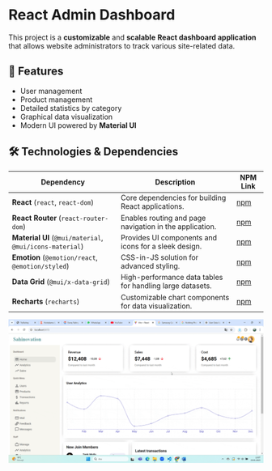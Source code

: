 # React Admin Dashboard

This project is a **customizable** and **scalable** **React dashboard application** that allows website administrators to track various site-related data.  

## 🚀 Features  

- User management  
- Product management  
- Detailed statistics by category  
- Graphical data visualization  
- Modern UI powered by **Material UI**  

## 🛠 Technologies & Dependencies  

| Dependency | Description | NPM Link |
|------------|------------|----------|
| **React** (`react`, `react-dom`) | Core dependencies for building React applications. | [npm](https://www.npmjs.com/package/react)  |
| **React Router** (`react-router-dom`) | Enables routing and page navigation in the application. | [npm](https://www.npmjs.com/package/react-router-dom) |
| **Material UI** (`@mui/material`, `@mui/icons-material`) | Provides UI components and icons for a sleek design. | [npm](https://www.npmjs.com/package/@mui/material)  |
| **Emotion** (`@emotion/react`, `@emotion/styled`) | CSS-in-JS solution for advanced styling. | [npm](https://www.npmjs.com/package/@emotion/react) |
| **Data Grid** (`@mui/x-data-grid`) | High-performance data tables for handling large datasets. | [npm](https://www.npmjs.com/package/@mui/x-data-grid)  |
| **Recharts** (`recharts`) | Customizable chart components for data visualization. | [npm](https://www.npmjs.com/package/recharts) |



![](ScreenView.gif)

